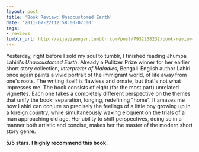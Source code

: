 ```yaml
---
layout: post
title: 'Book Review: Unaccustomed Earth'
date: '2011-07-22T12:58:00-07:00'
tags:
- reviews
tumblr_url: http://vijayiyengar.tumblr.com/post/7932258232/book-review-unaccustomed-earth
---
```

Yesterday, right before I sold my soul to tumblr, I finished reading Jhumpa Lahiri's *Unaccustomed Earth*. Already a Pulitzer Prize winner for her earlier short story collection, *Interpreter of Maladies*, Bengali-English author Lahiri once again paints a vivid portrait of the immigrant world, of life away from one's roots. The writing itself is flawless and ornate, but that's not what impresses me. The book consists of eight (for the most part) unrelated vignettes. Each one takes a completely different perspective on the themes that unify the book: separation, longing, redefining "home". It amazes me how Lahiri can conjure so precisely the feelings of a little boy growing up in a foreign country, while simultaneously waxing eloquent on the trials of a man approaching old age. Her ability to shift perspectives, doing so in a manner both artistic and concise, makes her the master of the modern short story genre.

**5/5 stars. I highly recommend this book.**
